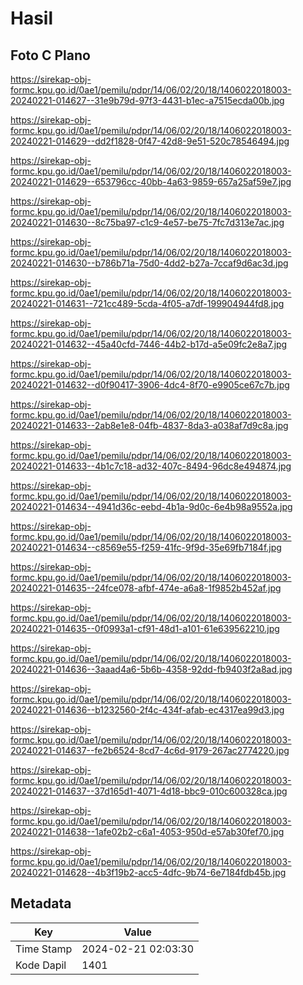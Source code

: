 # Hasil

## Foto C Plano

https://sirekap-obj-formc.kpu.go.id/0ae1/pemilu/pdpr/14/06/02/20/18/1406022018003-20240221-014627--31e9b79d-97f3-4431-b1ec-a7515ecda00b.jpg

https://sirekap-obj-formc.kpu.go.id/0ae1/pemilu/pdpr/14/06/02/20/18/1406022018003-20240221-014629--dd2f1828-0f47-42d8-9e51-520c78546494.jpg

https://sirekap-obj-formc.kpu.go.id/0ae1/pemilu/pdpr/14/06/02/20/18/1406022018003-20240221-014629--653796cc-40bb-4a63-9859-657a25af59e7.jpg

https://sirekap-obj-formc.kpu.go.id/0ae1/pemilu/pdpr/14/06/02/20/18/1406022018003-20240221-014630--8c75ba97-c1c9-4e57-be75-7fc7d313e7ac.jpg

https://sirekap-obj-formc.kpu.go.id/0ae1/pemilu/pdpr/14/06/02/20/18/1406022018003-20240221-014630--b786b71a-75d0-4dd2-b27a-7ccaf9d6ac3d.jpg

https://sirekap-obj-formc.kpu.go.id/0ae1/pemilu/pdpr/14/06/02/20/18/1406022018003-20240221-014631--721cc489-5cda-4f05-a7df-199904944fd8.jpg

https://sirekap-obj-formc.kpu.go.id/0ae1/pemilu/pdpr/14/06/02/20/18/1406022018003-20240221-014632--45a40cfd-7446-44b2-b17d-a5e09fc2e8a7.jpg

https://sirekap-obj-formc.kpu.go.id/0ae1/pemilu/pdpr/14/06/02/20/18/1406022018003-20240221-014632--d0f90417-3906-4dc4-8f70-e9905ce67c7b.jpg

https://sirekap-obj-formc.kpu.go.id/0ae1/pemilu/pdpr/14/06/02/20/18/1406022018003-20240221-014633--2ab8e1e8-04fb-4837-8da3-a038af7d9c8a.jpg

https://sirekap-obj-formc.kpu.go.id/0ae1/pemilu/pdpr/14/06/02/20/18/1406022018003-20240221-014633--4b1c7c18-ad32-407c-8494-96dc8e494874.jpg

https://sirekap-obj-formc.kpu.go.id/0ae1/pemilu/pdpr/14/06/02/20/18/1406022018003-20240221-014634--4941d36c-eebd-4b1a-9d0c-6e4b98a9552a.jpg

https://sirekap-obj-formc.kpu.go.id/0ae1/pemilu/pdpr/14/06/02/20/18/1406022018003-20240221-014634--c8569e55-f259-41fc-9f9d-35e69fb7184f.jpg

https://sirekap-obj-formc.kpu.go.id/0ae1/pemilu/pdpr/14/06/02/20/18/1406022018003-20240221-014635--24fce078-afbf-474e-a6a8-1f9852b452af.jpg

https://sirekap-obj-formc.kpu.go.id/0ae1/pemilu/pdpr/14/06/02/20/18/1406022018003-20240221-014635--0f0993a1-cf91-48d1-a101-61e639562210.jpg

https://sirekap-obj-formc.kpu.go.id/0ae1/pemilu/pdpr/14/06/02/20/18/1406022018003-20240221-014636--3aaad4a6-5b6b-4358-92dd-fb9403f2a8ad.jpg

https://sirekap-obj-formc.kpu.go.id/0ae1/pemilu/pdpr/14/06/02/20/18/1406022018003-20240221-014636--b1232560-2f4c-434f-afab-ec4317ea99d3.jpg

https://sirekap-obj-formc.kpu.go.id/0ae1/pemilu/pdpr/14/06/02/20/18/1406022018003-20240221-014637--fe2b6524-8cd7-4c6d-9179-267ac2774220.jpg

https://sirekap-obj-formc.kpu.go.id/0ae1/pemilu/pdpr/14/06/02/20/18/1406022018003-20240221-014637--37d165d1-4071-4d18-bbc9-010c600328ca.jpg

https://sirekap-obj-formc.kpu.go.id/0ae1/pemilu/pdpr/14/06/02/20/18/1406022018003-20240221-014638--1afe02b2-c6a1-4053-950d-e57ab30fef70.jpg

https://sirekap-obj-formc.kpu.go.id/0ae1/pemilu/pdpr/14/06/02/20/18/1406022018003-20240221-014628--4b3f19b2-acc5-4dfc-9b74-6e7184fdb45b.jpg


## Metadata

| Key        | Value               |
| ---------- | ------------------- |
| Time Stamp | 2024-02-21 02:03:30 |
| Kode Dapil | 1401                |



